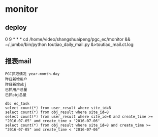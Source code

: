 # monitor
## deploy
0 9 * * * cd /home/video/shangshuaipeng/pgc_ec/monitor && ~/.jumbo/bin/python toutiao_daily_mail.py &>toutiao_mail.ct.log
## 报表mail
```
PGC抓取情况 year-month-day
昨日新增用户
昨日新增obj
已抓用户总量
已抓obj总量

db: ec_task
select count(*) from user_result where site_id=8
select count(*) from obj_result where site_id=8
select count(*) from user_result where site_id=8 and create_time >= "2016-07-05" and create_time < "2016-07-06"
select count(*) from obj_result where site_id=8 and create_time >= "2016-07-05" and create_time < "2016-07-06"

```
